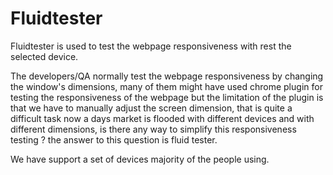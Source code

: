 # Fluidtester

Fluidtester is used to test the webpage responsiveness with rest the selected device. 

The developers/QA normally test the webpage responsiveness by changing the window's dimensions,
many of them might have used chrome plugin for testing the responsiveness of the webpage but the limitation of the plugin is that we have to manually adjust the screen dimension, that is quite a difficult task  now a days market is flooded with different devices and with different dimensions, is there any way to simplify
this responsiveness testing ? the answer to this question is fluid tester.

We have support a set of devices majority of the people using. 